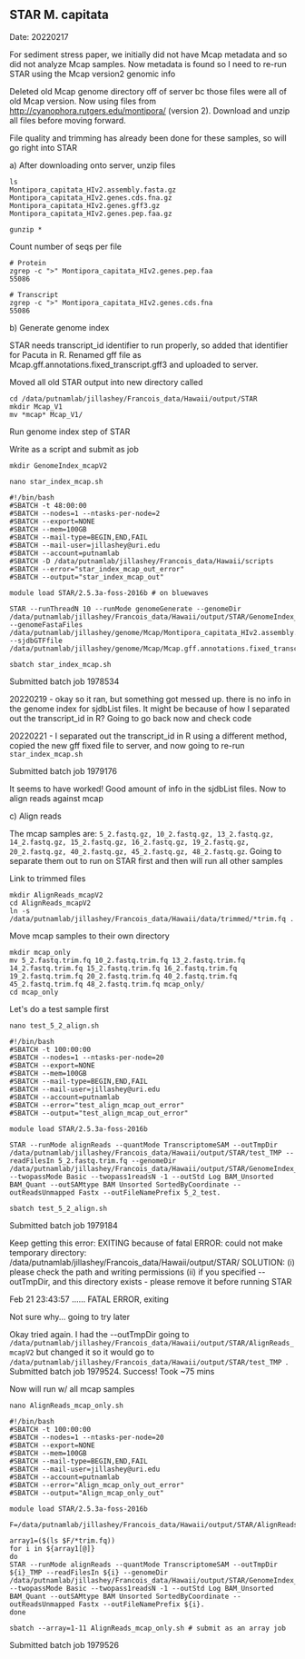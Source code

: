 ## STAR M. capitata

Date: 20220217

For sediment stress paper, we initially did not have Mcap metadata and so did not analyze Mcap samples. Now metadata is found so I need to re-run STAR using the Mcap version2 genomic info 

Deleted old Mcap genome directory off of server bc those files were all of old Mcap version. Now using files from http://cyanophora.rutgers.edu/montipora/ (version 2). Download and unzip all files before moving forward.

File quality and trimming has already been done for these samples, so will go right into STAR

a) After downloading onto server, unzip files 

```
ls
Montipora_capitata_HIv2.assembly.fasta.gz  Montipora_capitata_HIv2.genes.cds.fna.gz  Montipora_capitata_HIv2.genes.gff3.gz  Montipora_capitata_HIv2.genes.pep.faa.gz

gunzip *
```

Count number of seqs per file 

```
# Protein
zgrep -c ">" Montipora_capitata_HIv2.genes.pep.faa 
55086

# Transcript
zgrep -c ">" Montipora_capitata_HIv2.genes.cds.fna 
55086
```

b) Generate genome index

STAR needs transcript_id identifier to run properly, so added that identifier for Pacuta in R. Renamed gff file as Mcap.gff.annotations.fixed_transcript.gff3 and uploaded to server.

Moved all old STAR output into new directory called 


```
cd /data/putnamlab/jillashey/Francois_data/Hawaii/output/STAR
mkdir Mcap_V1
mv *mcap* Mcap_V1/
```

Run genome index step of STAR

Write as a script and submit as job 

```
mkdir GenomeIndex_mcapV2

nano star_index_mcap.sh

#!/bin/bash
#SBATCH -t 48:00:00
#SBATCH --nodes=1 --ntasks-per-node=2
#SBATCH --export=NONE
#SBATCH --mem=100GB
#SBATCH --mail-type=BEGIN,END,FAIL
#SBATCH --mail-user=jillashey@uri.edu
#SBATCH --account=putnamlab
#SBATCH -D /data/putnamlab/jillashey/Francois_data/Hawaii/scripts
#SBATCH --error="star_index_mcap_out_error"
#SBATCH --output="star_index_mcap_out"

module load STAR/2.5.3a-foss-2016b # on bluewaves

STAR --runThreadN 10 --runMode genomeGenerate --genomeDir /data/putnamlab/jillashey/Francois_data/Hawaii/output/STAR/GenomeIndex_mcapV2 --genomeFastaFiles /data/putnamlab/jillashey/genome/Mcap/Montipora_capitata_HIv2.assembly.fasta --sjdbGTFfile /data/putnamlab/jillashey/genome/Mcap/Mcap.gff.annotations.fixed_transcript.gff3

sbatch star_index_mcap.sh
```

Submitted batch job 1978534

20220219 - okay so it ran, but something got messed up. there is no info in the genome index for sjdbList files. It might be because of how I separated out the transcript_id in R? Going to go back now and check code

20220221 - I separated out the transcript_id in R using a different method, copied the new gff fixed file to server, and now going to re-run ```star_index_mcap.sh```

Submitted batch job 1979176

It seems to have worked! Good amount of info in the sjdbList files. Now to align reads against mcap

c) Align reads 

The mcap samples are: `5_2.fastq.gz, 10_2.fastq.gz, 13_2.fastq.gz, 14_2.fastq.gz, 15_2.fastq.gz, 16_2.fastq.gz, 19_2.fastq.gz, 20_2.fastq.gz, 40_2.fastq.gz, 45_2.fastq.gz, 48_2.fastq.gz`. Going to separate them out to run on STAR first and then will run all other samples


Link to trimmed files 

```
mkdir AlignReads_mcapV2
cd AlignReads_mcapV2
ln -s /data/putnamlab/jillashey/Francois_data/Hawaii/data/trimmed/*trim.fq .
```

Move mcap samples to their own directory 

```
mkdir mcap_only
mv 5_2.fastq.trim.fq 10_2.fastq.trim.fq 13_2.fastq.trim.fq 14_2.fastq.trim.fq 15_2.fastq.trim.fq 16_2.fastq.trim.fq 19_2.fastq.trim.fq 20_2.fastq.trim.fq 40_2.fastq.trim.fq 45_2.fastq.trim.fq 48_2.fastq.trim.fq mcap_only/
cd mcap_only
```

Let's do a test sample first 

```
nano test_5_2_align.sh

#!/bin/bash
#SBATCH -t 100:00:00
#SBATCH --nodes=1 --ntasks-per-node=20
#SBATCH --export=NONE
#SBATCH --mem=100GB
#SBATCH --mail-type=BEGIN,END,FAIL
#SBATCH --mail-user=jillashey@uri.edu
#SBATCH --account=putnamlab
#SBATCH --error="test_align_mcap_out_error"
#SBATCH --output="test_align_mcap_out_error"

module load STAR/2.5.3a-foss-2016b

STAR --runMode alignReads --quantMode TranscriptomeSAM --outTmpDir /data/putnamlab/jillashey/Francois_data/Hawaii/output/STAR/test_TMP --readFilesIn 5_2.fastq.trim.fq --genomeDir /data/putnamlab/jillashey/Francois_data/Hawaii/output/STAR/GenomeIndex_mcapV2/ --twopassMode Basic --twopass1readsN -1 --outStd Log BAM_Unsorted BAM_Quant --outSAMtype BAM Unsorted SortedByCoordinate --outReadsUnmapped Fastx --outFileNamePrefix 5_2_test.

sbatch test_5_2_align.sh
```

Submitted batch job 1979184

Keep getting this error: EXITING because of fatal ERROR: could not make temporary directory: /data/putnamlab/jillashey/Francois_data/Hawaii/output/STAR/
SOLUTION: (i) please check the path and writing permissions 
 (ii) if you specified --outTmpDir, and this directory exists - please remove it before running STAR

Feb 21 23:43:57 ...... FATAL ERROR, exiting

Not sure why... going to try later 

Okay tried again. I had the --outTmpDir going to `/data/putnamlab/jillashey/Francois_data/Hawaii/output/STAR/AlignReads_mcapV2` but changed it so it would go to `/data/putnamlab/jillashey/Francois_data/Hawaii/output/STAR/test_TMP `. Submitted batch job 1979524. Success! Took ~75 mins 

Now will run w/ all mcap samples 

```
nano AlignReads_mcap_only.sh

#!/bin/bash
#SBATCH -t 100:00:00
#SBATCH --nodes=1 --ntasks-per-node=20
#SBATCH --export=NONE
#SBATCH --mem=100GB
#SBATCH --mail-type=BEGIN,END,FAIL
#SBATCH --mail-user=jillashey@uri.edu
#SBATCH --account=putnamlab
#SBATCH --error="Align_mcap_only_out_error"
#SBATCH --output="Align_mcap_only_out"

module load STAR/2.5.3a-foss-2016b

F=/data/putnamlab/jillashey/Francois_data/Hawaii/output/STAR/AlignReads_mcapV2/mcap_only

array1=($(ls $F/*trim.fq))
for i in ${array1[@]}
do
STAR --runMode alignReads --quantMode TranscriptomeSAM --outTmpDir ${i}_TMP --readFilesIn ${i} --genomeDir /data/putnamlab/jillashey/Francois_data/Hawaii/output/STAR/GenomeIndex_mcapV2/ --twopassMode Basic --twopass1readsN -1 --outStd Log BAM_Unsorted BAM_Quant --outSAMtype BAM Unsorted SortedByCoordinate --outReadsUnmapped Fastx --outFileNamePrefix ${i}.
done 

sbatch --array=1-11 AlignReads_mcap_only.sh # submit as an array job 
```

Submitted batch job 1979526
